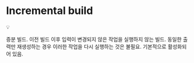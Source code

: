 # Incremental build

<aside>
💡

증분 빌드.
이전 빌드 이후 입력이 변경되지 않은 작업을 실행하지 않는 빌드.
동일한 출력만 재생성하는 경우 이러한 작업을 다시 실행하는 것은 불필요.
기본적으로 활성화되어 있음.

</aside>